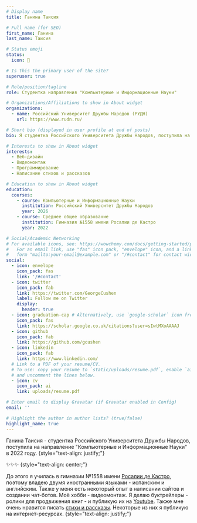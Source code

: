 ```yaml
---
# Display name
title: Ганина Таисия

# Full name (for SEO)
first_name: Ганина
last_name: Таисия

# Status emoji
status:
  icon: 🌻

# Is this the primary user of the site?
superuser: true

# Role/position/tagline
role: Студентка направления "Компьютерные и Информационные Науки"

# Organizations/Affiliations to show in About widget
organizations:
  - name: Российский Университет Дружбы Народов (РУДН)
    url: https://www.rudn.ru/

# Short bio (displayed in user profile at end of posts)
bio: Я студентка Российского Университета Дружбы Народов, поступила на направление "Компьютерные и Информационные Науки" в 2022 году.

# Interests to show in About widget
interests:
  - Веб-дизайн
  - Видеомонтаж
  - Программирование
  - Написание стихов и рассказов

# Education to show in About widget
education:
  courses:
    - course: Компьютерные и Информационные Науки
      institution: Российский Университет Дружбы Народов
      year: 2026
    - course: Среднее общее образование
      institution: Гимназия №1558 имени Росалии де Кастро
      year: 2022

# Social/Academic Networking
# For available icons, see: https://wowchemy.com/docs/getting-started/page-builder/#icons
#   For an email link, use "fas" icon pack, "envelope" icon, and a link in the
#   form "mailto:your-email@example.com" or "/#contact" for contact widget.
social:
  - icon: envelope
    icon_pack: fas
    link: '/#contact'
  - icon: twitter
    icon_pack: fab
    link: https://twitter.com/GeorgeCushen
    label: Follow me on Twitter
    display:
      header: true
  - icon: graduation-cap # Alternatively, use `google-scholar` icon from `ai` icon pack
    icon_pack: fas
    link: https://scholar.google.co.uk/citations?user=sIwtMXoAAAAJ
  - icon: github
    icon_pack: fab
    link: https://github.com/gcushen
  - icon: linkedin
    icon_pack: fab
    link: https://www.linkedin.com/
  # Link to a PDF of your resume/CV.
  # To use: copy your resume to `static/uploads/resume.pdf`, enable `ai` icons in `params.yaml`,
  # and uncomment the lines below.
  - icon: cv
    icon_pack: ai
    link: uploads/resume.pdf

# Enter email to display Gravatar (if Gravatar enabled in Config)
email: ''

# Highlight the author in author lists? (true/false)
highlight_name: true
---
```


Ганина Таисия - студентка Российского Университета Дружбы Народов, поступила на направление "Компьютерные и Информационные Науки" в 2022 году.
{style="text-align: justify;"}

✨✨✨
{style="text-align: center;"}

До этого я училась в гимназии №1558 имени [Росалии де Кастро](https://gym1558sv.mskobr.ru/), поэтому владею двумя иностранными языками - испанским и английским. Также у меня есть некоторый опыт в написании сайтов и создании чат-ботов. Моё хобби - видеомонтаж. Я делаю буктрейлеры - ролики для продвижения книг - и публикую их на [Youtube](https://www.youtube.com/@user-bv4hw1cb3d). Также мне очень нравится писать [стихи и рассказы](https://www.litres.ru/author/taisiya-ganina/). Некоторые из них я публикую на интернет-ресурсах.
{style="text-align: justify;"}
